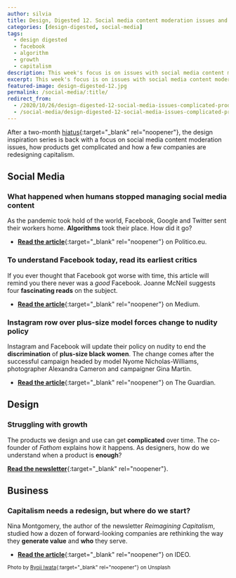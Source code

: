 ```yaml
---
author: silvia
title: Design, Digested 12. Social media content moderation issues and complicated products
categories: [design-digested, social-media]
tags:
  - design digested
  - facebook
  - algorithm
  - growth
  - capitalism
description: This week's focus is on issues with social media content moderation issues, how products get complicated and how a few companies are redesigning capitalism.
excerpt: This week's focus is on issues with social media content moderation issues, how products get complicated and how a few companies are redesigning capitalism.
featured-image: design-digested-12.jpg
permalink: /social-media/:title/
redirect_from:
  - /2020/10/26/design-digested-12-social-media-issues-complicated-products-and-redesigning-capitalism/
  - /social-media/design-digested-12-social-media-issues-complicated-products-and-redesigning-capitalism/
---
```

After a two-month [hiatus](https://silviamaggidesign.com/today-i-saw/after-the-rain/){:target="_blank" rel="noopener"}, the design inspiration series is back with a focus on social media content moderation issues, how products get complicated and how a few companies are redesigning capitalism.

## Social Media

### What happened when humans stopped managing social media content

As the pandemic took hold of the world, Facebook, Google and Twitter sent their workers home. **Algorithms** took their place. How did it go?

* [**Read the article**](https://www.politico.eu/article/facebook-content-moderation-automation/){:target="_blank" rel="noopener"} on Politico.eu.

### To understand Facebook today, read its earliest critics

If you ever thought that Facebook got worse with time, this article will remind you there never was a _good_ Facebook. Joanne McNeil suggests four **fascinating reads** on the subject.

* [**Read the article**](https://onezero.medium.com/to-understand-facebook-today-read-its-earliest-critics-ca2ca15480ab){:target="_blank" rel="noopener"} on Medium.

### Instagram row over plus-size model forces change to nudity policy

Instagram and Facebook will update their policy on nudity to end the **discrimination** of **plus-size black women**. The change comes after the successful campaign headed by model Nyome Nicholas-Williams, photographer Alexandra Cameron and campaigner Gina Martin.

* [**Read the article**](https://www.theguardian.com/technology/2020/oct/25/instagram-row-over-plus-size-model-forces-change-to-nudity-policy){:target="_blank" rel="noopener"} on The Guardian.

## Design

### Struggling with growth

The products we design and use can get **complicated** over time. The co-founder of _Fathom_ explains how it happens. As designers, how do we understand when a product is **enough**?

[**Read the newsletter**](https://mailchi.mp/pjrvs/struggling-with-growth?e=bb5752ad20){:target="_blank" rel="noopener"}.

## Business

### Capitalism needs a redesign, but where do we start?

Nina Montgomery, the author of the newsletter _Reimagining Capitalism_, studied how a dozen of forward-looking companies are rethinking the way they **generate value** and **who** they serve.

* [**Read the article**](https://www.ideo.com/journal/capitalism-needs-a-redesign-but-where-do-we-start){:target="_blank" rel="noopener"} on IDEO.

<small>Photo by [Ryoji Iwata](https://unsplash.com/@ryoji__iwata){:target="_blank" rel="noopener"} on Unsplash</small>
